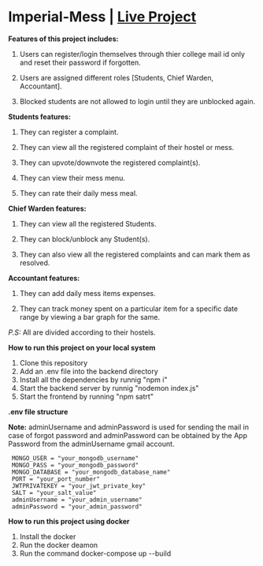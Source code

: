 # Imperial-Mess  | [Live Project](https://effulgent-starship-a1aec5.netlify.app/)


**Features of this project includes:**

1. Users can register/login themselves through thier college mail id only and reset their password if forgotten.

2. Users are assigned different roles [Students, Chief Warden, Accountant].

3. Blocked students are not allowed to login until they are unblocked again.

**Students features:**

1. They can register a complaint.

2. They can view all the registered complaint of their hostel or mess.

3. They can upvote/downvote the registered complaint(s).

4. They can view their mess menu.

5. They can rate their daily mess meal.

**Chief Warden features:**

1. They can view all the registered Students.

2. They can block/unblock any Student(s).

3. They can also view all the registered complaints and can mark them as resolved.

**Accountant features:**

1. They can add daily mess items expenses.

2. They can track money spent on a particular item for a specific date range by viewing a bar graph for the same.

_P.S:_ All are divided according to their hostels.

**How to run this project on your local system**

1. Clone this repository
2. Add an .env file into the backend directory
3. Install all the dependencies by runnig "npm i"
4. Start the backend server by runnig "nodemon index.js"
5. Start the frontend by running "npm satrt"

**.env file structure**

**Note:** adminUsername and adminPassword is used for sending the mail in case of forgot password and adminPassword can be obtained by the App Password from the adminUsername gmail account.
```
 MONGO_USER = "your_mongodb_username"
 MONGO_PASS = "your_mongodb_password"
 MONGO_DATABASE = "your_mongodb_database_name"
 PORT = "your_port_number"
 JWTPRIVATEKEY = "your_jwt_private_key"
 SALT = "your_salt_value"
 adminUsername = "your_admin_username"
 adminPassword = "your_admin_password"
```

**How to run this project using docker**

1. Install the docker
2. Run the docker deamon
3. Run the command docker-compose up --build
